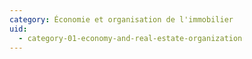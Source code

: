 ```yaml
---
category: Économie et organisation de l'immobilier
uid:
  - category-01-economy-and-real-estate-organization
---
```

